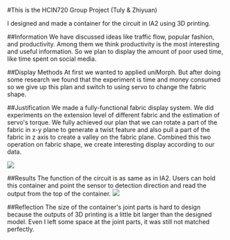 #This is the HCIN720 Group Project (Tuly & Zhiyuan)

I designed and made a container for the circuit in IA2 using 3D printing. 

##Information
We have discussed ideas like traffic flow, popular fashion, and productivity. Among them we think productivity is the most interesting and useful information. So we plan to display the amount of poor used time, like time spent on social media.

##Display Methods
At first we wanted to applied uniMorph. But after doing some research we found that the experiment is time and money consumed so we give up this plan and switch to using servo to change the fabric shape.

##Justification
We made a fully-functional fabric display system. We did experiments on the extension level of different fabric and the estimation of servo's torque. We fully achieved our plan that we can rotate a part of the fabric in x-y plane to generate a twist feature and also pull a part of the fabric in z axis to create a valley on the fabric plane. Combined this two operation on fabric shape, we create interesting display according to our data.

![][model]

##Results
The function of the circuit is as same as in IA2. Users can hold this container and point the sensor to detection direction  and read the output from the top of the container.
![][result]

##Reflection
The size of the container's joint parts is hard to design because the outputs of 3D printing is a little bit larger than the designed model. Even I left some space at the joint parts, it was still not matched perfectly.


[model]:https://github.com/Zhiyuan1991/HCIN720-IA3/raw/master/images/model.png
[top]:https://github.com/Zhiyuan1991/HCIN720-IA3/raw/master/images/top.JPG
[front]:https://github.com/Zhiyuan1991/HCIN720-IA3/raw/master/images/front.JPG
[back]:https://github.com/Zhiyuan1991/HCIN720-IA3/raw/master/images/back.JPG
[inside]:https://github.com/Zhiyuan1991/HCIN720-IA3/raw/master/images/inside.JPG
[result]:https://github.com/Zhiyuan1991/HCIN720-IA3/raw/master/images/result.jpg